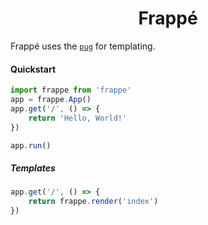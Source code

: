 <div align="center">
    <h1>Frappé</h1>
</div>

<div align="justify">
    Frappé uses the <a href="https://pugjs.org"><code>pug</code></a> for templating.
</div>

#### Quickstart
```js
import frappe from 'frappe'
app = frappe.App()
app.get('/', () => {
    return 'Hello, World!'
})

app.run()
```

##### Templates
```js
app.get('/', () => {
    return frappe.render('index')
})
```